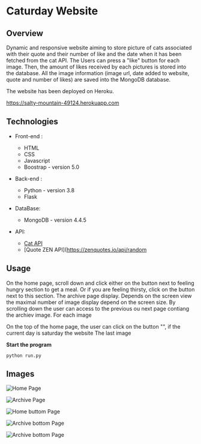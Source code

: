 # Caturday Website

## Overview

Dynamic and responsive website aiming to store picture of cats associated with their quote and their number of like and the date when it has been fetched from the cat API.
The Users can press a "like" button for each image. Then, the amount of likes received by each pictures is stored into the database.
All the image information (image url, date added to website, quote and number of likes) are saved into the MongoDB database.

The website has been deployed on Heroku.

https://salty-mountain-49124.herokuapp.com

## Technologies

* Front-end :
  * HTML
  * CSS
  * Javascript
  * Boostrap - version 5.0

* Back-end :
  * Python - version 3.8
  * Flask

* DataBase:
  * MongoDB - version 4.4.5

* API:
  * [Cat API](https://api.thecatapi.com/)
  * [Quote ZEN API](https://zenquotes.io/api/random

## Usage

On the home page, scroll down and click either on the button next to feeling hungry section to get a meal. Or if you are feeling thirsty, click on the button next to this section.
The archive page display. Depends on the screen view the maximal number of image display depend on the screen size. By scrolling down the user can access to the previous ou next page contiang the archiev image.
For each image

On the top of the home page, the user can click on the button "", if the current day is saturday the website
The last image



**Start the program**
```
python run.py
```

## Images

![Home Page](images/Home-page.png)

![Archive Page](images/Button.png)

![Home buttom Page](images/Log-page.png)

![Archive bottom Page](images/Setup-page.png)

![Archive bottom Page](images/Setup-page.png)